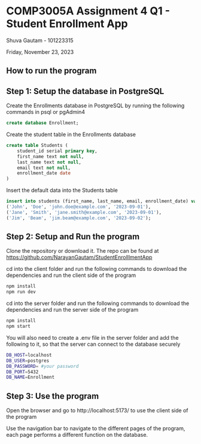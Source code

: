 # COMP3005A Assignment 4 Q1 - Student Enrollment App
Shuva Gautam - 101223315

Friday, November 23, 2023

## How to run the program
## Step 1: Setup the database in PostgreSQL
Create the Enrollments database in PostgreSQL by running the following commands in psql or pgAdmin4
```sql
create database Enrollment;
```
Create the student table in the Enrollments database
```sql
create table Students (
    student_id serial primary key,
    first_name text not null,
    last_name text not null,
    email text not null,
    enrollment_date date
)
```
Insert the default data into the Students table
```sql
insert into students (first_name, last_name, email, enrollment_date) values
('John', 'Doe', 'john.doe@example.com', '2023-09-01'),
('Jane', 'Smith', 'jane.smith@example.com', '2023-09-01'),
('Jim', 'Beam', 'jim.beam@example.com', '2023-09-02');
```

## Step 2: Setup and Run the program
Clone the repository or download it. The repo can be found at https://github.com/NarayanGautam/StudentEnrolllmentApp

cd into the client folder and run the following commands to download the dependencies and run the client side of the program
```bash
npm install
npm run dev
```
cd into the server folder and run the following commands to download the dependencies and run the server side of the program
```bash
npm install
npm start
```
You will also need to create a .env file in the server folder and add the following to it, so that the server can connect to the database securely
```bash
DB_HOST=localhost
DB_USER=postgres
DB_PASSWORD= #your password
DB_PORT=5432
DB_NAME=Enrollment
```

## Step 3: Use the program
Open the browser and go to http://localhost:5173/ to use the client side of the program

Use the navigation bar to navigate to the different pages of the program, each page performs a different function on the database.











